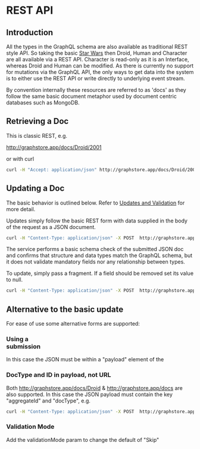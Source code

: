 # REST API  

## Introduction 
All the types in the GraphQL schema are also available as traditional REST style API. So taking the 
basic [Star Wars](https://github.com/ianmorgan/graph-store/blob/master/src/schema/starwars.graphqls) then Droid, Human 
and Character are all available via a REST API. Character is read-only as it is an Interface, whereas Droid and Human 
can be modified. As there is currently no support for mutations via the GraphQL API, the only ways to get data into the 
system is to either use the REST API or write directly to underlying event stream.

By convention internally these resources are referred to as 'docs' as they follow the same basic document metaphor
used by document centric databases such as MongoDB. 

## Retrieving a Doc 

This is classic REST, e.g. 

http://graphstore.app/docs/Droid/2001

or with curl

```bash
curl -H "Accept: application/json" http://graphstore.app/docs/Droid/2001
```

## Updating a Doc 

The basic behavior is outlined below. Refer to [Updates and Validation](updatesAndValidations) for more detail.

Updates simply follow the basic REST form with data supplied in the body of the request as a JSON document. 

```bash
curl -H "Content-Type: application/json" -X POST  http://graphstore.app/docs/Droid/2001 -d '{  "name": "R2-D2","appearsIn": ["NEWHOPE","EMPIRE","JEDI"] }'
```

The service performs a basic schema check of the submitted JSON doc and confirms that structure and 
data types match the GraphQL schema, but it does not validate mandatory fields nor any relationship between 
types. 

To update, simply pass a fragment. If a field should be removed set its value to null. 

 ```bash
 curl -H "Content-Type: application/json" -X POST  http://graphstore.app/docs/Droid/2001 -d '{ "primaryFunction" : "Astromech", "appearsIn" : null }'
 ```

## Alternative to the basic update 

For ease of use some alternative forms are supported:

### Using a <FORM> submission 
 
In this case the JSON must be within a "payload" element of the <FORM> 

### DocType and ID in payload, not URL

Both  http://graphstore.app/docs/Droid & http://graphstore.app/docs are also supported. In this case
the JSON payload must contain the key "aggregateId"  and "docType", e.g. 

```bash
curl -H "Content-Type: application/json" -X POST  http://graphstore.app/docs -d '{ "docType": "Droid", "aggregateId" : "2001", "name": "R2-D2" }'
```

### Validation Mode 

Add the validationMode param to change the default of "Skip"

